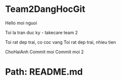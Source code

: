 # Team2DangHocGit

Hello moi nguoi

Toi la tran duc ky - takecare team 2

Toi rat dep trai, co coc vang
Toi rat dep trai, nhieu tien

ChoHaiAnh
Commit moi
Commit moi 2
# Path: README.md
